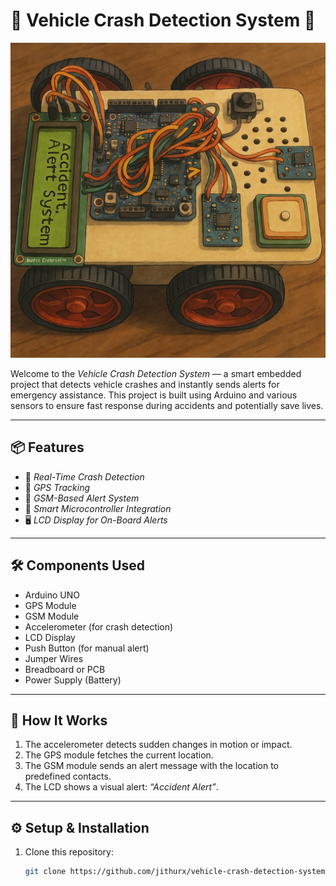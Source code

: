 # 🚗 Vehicle Crash Detection System 🚨

![Vehicle Crash Detection System](https://github.com/jithurx/vehicle-crash-detection-system/raw/main/vehicle_crash_detection.jpg)

Welcome to the *Vehicle Crash Detection System* — a smart embedded project that detects vehicle crashes and instantly sends alerts for emergency assistance. This project is built using Arduino and various sensors to ensure fast response during accidents and potentially save lives.

---

## 📦 Features

- 🚀 *Real-Time Crash Detection*
- 📡 *GPS Tracking*
- 📶 *GSM-Based Alert System*
- 🧠 *Smart Microcontroller Integration*
- 🖥 *LCD Display for On-Board Alerts*

---

## 🛠 Components Used

- Arduino UNO
- GPS Module
- GSM Module
- Accelerometer (for crash detection)
- LCD Display
- Push Button (for manual alert)
- Jumper Wires
- Breadboard or PCB
- Power Supply (Battery)

---

## 🔌 How It Works

1. The accelerometer detects sudden changes in motion or impact.
2. The GPS module fetches the current location.
3. The GSM module sends an alert message with the location to predefined contacts.
4. The LCD shows a visual alert: *“Accident Alert”*.

---

## ⚙ Setup & Installation

1. Clone this repository:
   ```bash
   git clone https://github.com/jithurx/vehicle-crash-detection-system

